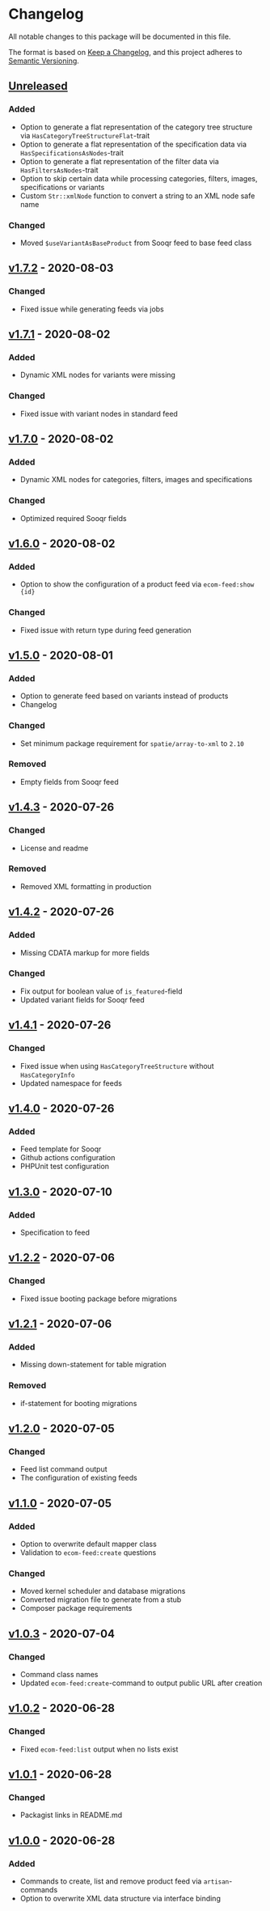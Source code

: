 # Changelog
All notable changes to this package will be documented in this file.

The format is based on [Keep a Changelog](https://keepachangelog.com/en/1.0.0/),
and this project adheres to [Semantic Versioning](https://semver.org/spec/v2.0.0.html).

## [Unreleased]
### Added
- Option to generate a flat representation of the category tree structure via `HasCategoryTreeStructureFlat`-trait
- Option to generate a flat representation of the specification data via `HasSpecificationsAsNodes`-trait
- Option to generate a flat representation of the filter data via `HasFiltersAsNodes`-trait
- Option to skip certain data while processing categories, filters, images, specifications or variants
- Custom `Str::xmlNode` function to convert a string to an XML node safe name
### Changed
- Moved `$useVariantAsBaseProduct` from Sooqr feed to base feed class

## [v1.7.2] - 2020-08-03
### Changed
- Fixed issue while generating feeds via jobs

## [v1.7.1] - 2020-08-02
### Added
- Dynamic XML nodes for variants were missing
### Changed
- Fixed issue with variant nodes in standard feed

## [v1.7.0] - 2020-08-02
### Added
- Dynamic XML nodes for categories, filters, images and specifications
### Changed
- Optimized required Sooqr fields

## [v1.6.0] - 2020-08-02
### Added
- Option to show the configuration of a product feed via `ecom-feed:show {id}`
### Changed
- Fixed issue with return type during feed generation

## [v1.5.0] - 2020-08-01
### Added
- Option to generate feed based on variants instead of products
- Changelog
### Changed
- Set minimum package requirement for `spatie/array-to-xml` to `2.10`
### Removed
- Empty fields from Sooqr feed

## [v1.4.3] - 2020-07-26
### Changed
- License and readme
### Removed
- Removed XML formatting in production

## [v1.4.2] - 2020-07-26
### Added
- Missing CDATA markup for more fields
### Changed
- Fix output for boolean value of `is_featured`-field
- Updated variant fields for Sooqr feed

## [v1.4.1] - 2020-07-26
### Changed
- Fixed issue when using `HasCategoryTreeStructure` without `HasCategoryInfo`
- Updated namespace for feeds

## [v1.4.0] - 2020-07-26
### Added
- Feed template for Sooqr
- Github actions configuration
- PHPUnit test configuration

## [v1.3.0] - 2020-07-10
### Added
- Specification to feed

## [v1.2.2] - 2020-07-06
### Changed
- Fixed issue booting package before migrations

## [v1.2.1] - 2020-07-06
### Added
- Missing down-statement for table migration
### Removed
- if-statement for booting migrations

## [v1.2.0] - 2020-07-05
### Changed
- Feed list command output
- The configuration of existing feeds 

## [v1.1.0] - 2020-07-05
### Added
- Option to overwrite default mapper class
- Validation to `ecom-feed:create` questions
### Changed
- Moved kernel scheduler and database migrations
- Converted migration file to generate from a stub
- Composer package requirements

## [v1.0.3] - 2020-07-04
### Changed
- Command class names
- Updated `ecom-feed:create`-command to output public URL after creation

## [v1.0.2] - 2020-06-28
### Changed
- Fixed `ecom-feed:list` output when no lists exist

## [v1.0.1] - 2020-06-28
### Changed
- Packagist links in README.md

## [v1.0.0] - 2020-06-28
### Added
- Commands to create, list and remove product feed via `artisan`-commands
- Option to overwrite XML data structure via interface binding

[Unreleased]: https://github.com/timothydc/laravel-lightspeed-ecom-product-feeds/compare/v1.7.2...HEAD
[v1.7.2]: https://github.com/timothydc/laravel-lightspeed-ecom-product-feeds/compare/v1.7.1...v1.7.2
[v1.7.1]: https://github.com/timothydc/laravel-lightspeed-ecom-product-feeds/compare/v1.7.0...v1.7.1
[v1.7.0]: https://github.com/timothydc/laravel-lightspeed-ecom-product-feeds/compare/v1.6.0...v1.7.0
[v1.6.0]: https://github.com/timothydc/laravel-lightspeed-ecom-product-feeds/compare/v1.5.0...v1.6.0
[v1.5.0]: https://github.com/timothydc/laravel-lightspeed-ecom-product-feeds/compare/v1.4.3...v1.5.0
[v1.4.3]: https://github.com/timothydc/laravel-lightspeed-ecom-product-feeds/compare/v1.4.2...v1.4.3
[v1.4.2]: https://github.com/timothydc/laravel-lightspeed-ecom-product-feeds/compare/v1.4.1...v1.4.2
[v1.4.1]: https://github.com/timothydc/laravel-lightspeed-ecom-product-feeds/compare/v1.4.0...v1.4.1
[v1.4.0]: https://github.com/timothydc/laravel-lightspeed-ecom-product-feeds/compare/v1.3.0...v1.4.0
[v1.3.0]: https://github.com/timothydc/laravel-lightspeed-ecom-product-feeds/compare/v1.2.2...v1.3.0
[v1.2.2]: https://github.com/timothydc/laravel-lightspeed-ecom-product-feeds/compare/v1.2.1...v1.2.2
[v1.2.1]: https://github.com/timothydc/laravel-lightspeed-ecom-product-feeds/compare/v1.2.0...v1.2.1
[v1.2.0]: https://github.com/timothydc/laravel-lightspeed-ecom-product-feeds/compare/v1.1.0...v1.2.0
[v1.1.0]: https://github.com/timothydc/laravel-lightspeed-ecom-product-feeds/compare/v1.0.3...v1.1.0
[v1.0.3]: https://github.com/timothydc/laravel-lightspeed-ecom-product-feeds/compare/v1.0.2...v1.0.3
[v1.0.2]: https://github.com/timothydc/laravel-lightspeed-ecom-product-feeds/compare/v1.0.1...v1.0.2
[v1.0.1]: https://github.com/timothydc/laravel-lightspeed-ecom-product-feeds/compare/v1.0.0...v1.0.1
[v1.0.0]: https://github.com/timothydc/laravel-lightspeed-ecom-product-feeds/releases/tag/v1.0.0